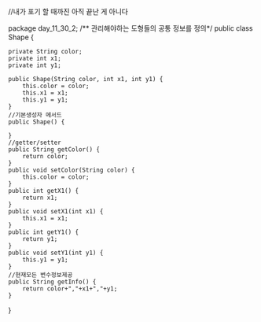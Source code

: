
//내가 포기 할 때까진 아직 끝난 게 아니다



package day_11_30_2;
/** 관리해야하는 도형들의 공통 정보를 정의*/
public class Shape {

	private String color;
	private int x1;
	private int y1;

	public Shape(String color, int x1, int y1) {
		this.color = color;
		this.x1 = x1;
		this.y1 = y1;
	}
	//기본생성자 메서드
	public Shape() {

	}
	//getter/setter
	public String getColor() {
		return color;
	}
	public void setColor(String color) {
		this.color = color;
	}
	public int getX1() {
		return x1;
	}
	public void setX1(int x1) {
		this.x1 = x1;
	}
	public int getY1() {
		return y1;
	}
	public void setY1(int y1) {
		this.y1 = y1;
	}
	//현재모든 변수정보제공
	public String getInfo() {
		return color+","+x1+","+y1;
	}
}
